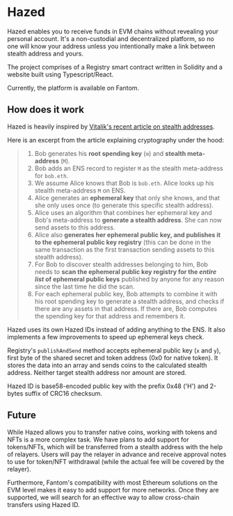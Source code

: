 # Hazed

Hazed enables you to receive funds in EVM chains without revealing your personal account. It's a non-custodial and decentralized platform, so no one will know your address unless you intentionally make a link between stealth address and yours.

The project comprises of a Registry smart contract written in Solidity and a website built using Typescript/React.

Currently, the platform is available on Fantom.

## How does it work

Hazed is heavily inspired by [Vitalik's recent article on stealth addresses](https://vitalik.eth.limo/general/2023/01/20/stealth.html).

Here is an excerpt from the article explaining cryptography under the hood:

> 1. Bob generates his **root spending key** (`m`) and **stealth meta-address** (`M`).
> 2. Bob adds an ENS record to register `M` as the stealth meta-address for `bob.eth`.
> 3. We assume Alice knows that Bob is `bob.eth`. Alice looks up his stealth meta-address `M` on ENS.
> 4. Alice generates an **ephemeral key** that only she knows, and that she only uses once (to generate this specific stealth address).
> 5. Alice uses an algorithm that combines her ephemeral key and Bob's meta-address to **generate a stealth address**. She can now send assets to this address.
> 6. Alice also **generates her ephemeral public key, and publishes it to the ephemeral public key registry** (this can be done in the same transaction as the first transaction sending assets to this stealth address).
> 7. For Bob to discover stealth addresses belonging to him, Bob needs to **scan the ephemeral public key registry for the *entire list* of ephemeral public keys** published by anyone for any reason since the last time he did the scan.
> 8. For each ephemeral public key, Bob attempts to combine it with his root spending key to generate a stealth address, and checks if there are any assets in that address. If there are, Bob computes the spending key for that address and remembers it.

Hazed uses its own Hazed IDs instead of adding anything to the ENS. It also implements a few improvements to speed up ephemeral keys check.

Registry's `publishAndSend` method accepts ephemeral public key (`x` and `y`), first byte of the shared secret and token address (0x0 for native token). It stores the data into an array and sends coins to the calculated stealth address. Neither target stealth address nor amount are stored.

Hazed ID is base58-encoded public key with the prefix 0x48 ('H') and 2-bytes suffix of CRC16 checksum.

## Future

While Hazed allows you to transfer native coins, working with tokens and NFTs is a more complex task. We have plans to add support for tokens/NFTs, which will be transferred from a stealth address with the help of relayers. Users will pay the relayer in advance and receive approval notes to use for token/NFT withdrawal (while the actual fee will be covered by the relayer).

Furthermore, Fantom's compatibility with most Ethereum solutions on the EVM level makes it easy to add support for more networks. Once they are supported, we will search for an effective way to allow cross-chain transfers using Hazed ID.
